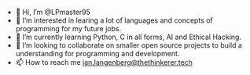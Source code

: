 - 👋 Hi, I’m @LPmaster95
- 👀 I’m interested in learing a lot of languages and concepts of programming for my future jobs.
- 🌱 I’m currently learning Python, C in all forms, AI and Ethical Hacking.
- 💞️ I’m looking to collaborate on smaller open source projects to build a understanding for programming and development.
- 📫 How to reach me jan.langenberg@thethinkerer.tech

<!---
LPmaster95/LPmaster95 is a ✨ special ✨ repository because its `README.md` (this file) appears on your GitHub profile.
You can click the Preview link to take a look at your changes.
--->
